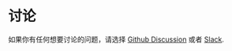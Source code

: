 # 讨论

如果你有任何想要讨论的问题，请选择 [Github Discussion](https://github.com/ctf-wiki/ctf-wiki/discussions) 或者 [Slack](https://join.slack.com/t/ctf-wiki/shared_invite/enQtNTkwNDg5NDUzNzAzLTQ3YTliNzI5OGNhM2NmNzI3NTU0YWRlNWFkY2EzYTExN2Y3ZjRkNzYzYmRhNDNlYmY5YTVmNjNhYjliZDgyNTY).